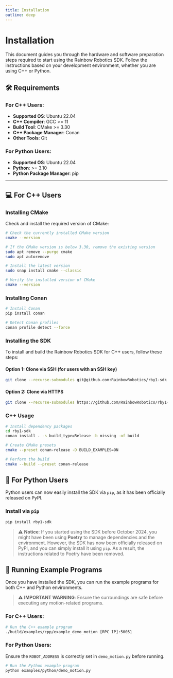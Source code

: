 ```yaml
---
title: Installation  
outline: deep
---
```


# Installation

This document guides you through the hardware and software preparation steps required to start using the Rainbow Robotics SDK. Follow the instructions based on your development environment, whether you are using C++ or Python.

## 🛠 Requirements

### For C++ Users:
- **Supported OS**: Ubuntu 22.04
- **C++ Compiler**: GCC >= 11
- **Build Tool**: CMake >= 3.30
- **C++ Package Manager**: Conan
- **Other Tools**: Git

### For Python Users:
- **Supported OS**: Ubuntu 22.04
- **Python**: >= 3.10
- **Python Package Manager**: pip

---

## 💻 For C++ Users

### Installing CMake

Check and install the required version of CMake:

```bash
# Check the currently installed CMake version
cmake --version

# If the CMake version is below 3.30, remove the existing version
sudo apt remove --purge cmake
sudo apt autoremove

# Install the latest version
sudo snap install cmake --classic

# Verify the installed version of CMake
cmake --version
```

### Installing Conan

```bash
# Install Conan
pip install conan

# Detect Conan profiles
conan profile detect --force
```

### Installing the SDK

To install and build the Rainbow Robotics SDK for C++ users, follow these steps:

#### Option 1: Clone via SSH (for users with an SSH key)

```bash
git clone --recurse-submodules git@github.com:RainbowRobotics/rby1-sdk.git
```

#### Option 2: Clone via HTTPS

```bash
git clone --recurse-submodules https://github.com/RainbowRobotics/rby1-sdk.git
```

### C++ Usage

```bash
# Install dependency packages
cd rby1-sdk
conan install . -s build_type=Release -b missing -of build

# Create CMake presets
cmake --preset conan-release -D BUILD_EXAMPLES=ON

# Perform the build
cmake --build --preset conan-release
```

## 🐍 For Python Users

Python users can now easily install the SDK via `pip`, as it has been officially released on PyPI.

### Install via `pip`

```bash
pip install rby1-sdk
```

> :warning: **Notice**: If you started using the SDK before October 2024, you might have been using **Poetry** to manage dependencies and the environment. However, the SDK has now been officially released on PyPI, and you can simply install it using `pip`. As a result, the instructions related to Poetry have been removed.

## 🎯 Running Example Programs

Once you have installed the SDK, you can run the example programs for both C++ and Python environments.

> :warning: **IMPORTANT WARNING**: Ensure the surroundings are safe before executing any motion-related programs.

### For C++ Users:

```bash
# Run the C++ example program
./build/examples/cpp/example_demo_motion [RPC IP]:50051
```

### For Python Users:

Ensure the `ROBOT_ADDRESS` is correctly set in `demo_motion.py` before running.

```bash
# Run the Python example program
python examples/python/demo_motion.py 
```
